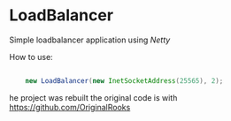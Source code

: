 # LoadBalancer
Simple loadbalancer application using *Netty*

How to use:

```java

    new LoadBalancer(new InetSocketAddress(25565), 2);

````


he project was rebuilt the original code is with  https://github.com/OriginalRooks
